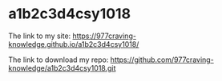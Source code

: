 # a1b2c3d4csy1018
The link to my site:
https://977craving-knowledge.github.io/a1b2c3d4csy1018/

The link to download my repo:
https://github.com/977craving-knowledge/a1b2c3d4csy1018.git